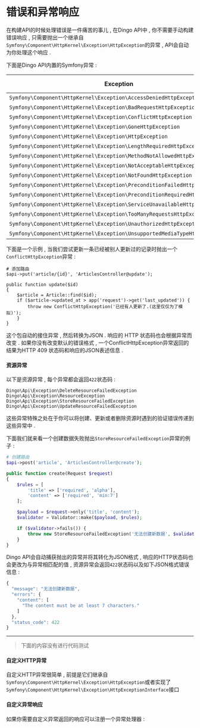 # 错误和异常响应

在构建API的时候处理错误是一件痛苦的事儿 , 在Dingo API中 , 你不需要手动构建错误响应 , 只需要抛出一个继承自`Symfony\Component\HttpKernel\Exception\HttpException`的异常 , API会自动为你处理这个响应 .

下面是Dingo API内置的Symfony异常 :

| Exception | Status Code |
| --- | ---: |
| `Symfony\Component\HttpKernel\Exception\AccessDeniedHttpException` | 403 |
| `Symfony\Component\HttpKernel\Exception\BadRequestHttpException` | 400 |
| `Symfony\Component\HttpKernel\Exception\ConflictHttpException` | 409 |
| `Symfony\Component\HttpKernel\Exception\GoneHttpException` | 410 |
| `Symfony\Component\HttpKernel\Exception\HttpException` | 500 |
| `Symfony\Component\HttpKernel\Exception\LengthRequiredHttpException` | 411 |
| `Symfony\Component\HttpKernel\Exception\MethodNotAllowedHttpException` | 405 |
| `Symfony\Component\HttpKernel\Exception\NotAcceptableHttpException` | 406 |
| `Symfony\Component\HttpKernel\Exception\NotFoundHttpException` | 404 |
| `Symfony\Component\HttpKernel\Exception\PreconditionFailedHttpException` | 412 |
| `Symfony\Component\HttpKernel\Exception\PreconditionRequiredHttpException` | 428 |
| `Symfony\Component\HttpKernel\Exception\ServiceUnavailableHttpException` | 503 |
| `Symfony\Component\HttpKernel\Exception\TooManyRequestsHttpException` | 429 |
| `Symfony\Component\HttpKernel\Exception\UnauthorizedHttpException` | 401 |
| `Symfony\Component\HttpKernel\Exception\UnsupportedMediaTypeHttpException` | 415 |

下面是一个示例 , 当我们尝试更新一条已经被别人更新过的记录时抛出一个`ConflictHttpException`异常 :

```
# 添加路由
$api->put('article/{id}', 'ArticlesController@update');

public function update($id)
{
    $article = Article::find($id);
    if ($article->updated_at > app('request')->get('last_updated')) {
        throw new ConflictHttpException('已经有人更新了.(这里仅仅为了模拟)');
    }
}
```

这个包自动的接住异常 , 然后转换为JSON . 响应的 HTTP 状态码也会根据异常而改变 . 如果你没有改变默认的错误格式 , 一个ConflictHttpException异常返回的结果为HTTP 409 状态码和响应的JSON表述信息 .

#### **资源异常**

以下是资源异常 , 每个异常都会返回`422`状态码 :

```
Dingo\Api\Exception\DeleteResourceFailedException
Dingo\Api\Exception\ResourceException
Dingo\Api\Exception\StoreResourceFailedException
Dingo\Api\Exception\UpdateResourceFailedException
```

这些异常特殊之处在于你可以将创建、更新或者删除资源时遇到的验证错误传递到这些异常中 .

下面我们就来看一个创建数据失败抛出`StoreResourceFailedException`异常的例子 :

```php
# 创建路由
$api->post('article', 'ArticlesController@create');

public function create(Request $request)
{
    $rules = [
        'title' => ['required', 'alpha'],
        'content' => ['required', 'min:7']
    ];

    $payload = $request->only('title', 'content');
    $validator = Validator::make($payload, $rules);

    if ($validator->fails()) {
        throw new StoreResourceFailedException('无法创建新数据', $validator->errors());
    }
}
```

Dingo API会自动捕获抛出的异常并将其转化为JSON格式 , 响应的HTTP状态码也会更改为与异常相匹配的值 , 资源异常会返回`422`状态码以及如下JSON格式错误信息 :

```js
{
  "message": "无法创建新数据",
  "errors": {
    "content": [
      "The content must be at least 7 characters."
    ]
  },
  "status_code": 422
}
```

---

> 下面的内容没有进行代码测试

#### 自定义HTTP异常

自定义HTTP异常很简单 , 前提是它们继承自`Symfony\Component\HttpKernel\Exception\HttpException`或者实现了`Symfony\Component\HttpKernel\Exception\HttpExceptionInterface`接口

#### **自定义异常响应**

如果你需要自定义异常返回的响应可以注册一个异常处理器 : 



